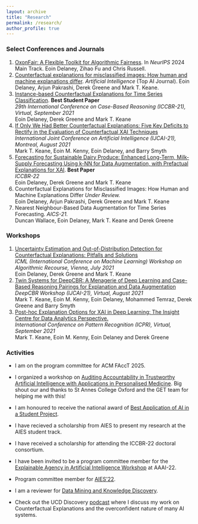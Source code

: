 ```yaml
---
layout: archive
title: "Research"
permalink: /research/
author_profile: true
---
```


<!-- {% if author.googlescholar %}
  You can also find my articles on <u><a href="{{author.googlescholar}}">my Google Scholar profile</a>.</u>
{% endif %} -->

<!-- {% include base_path %} -->

<!-- ### Journals -->

### Select Conferences and Journals
1. [OxonFair: A Flexible Toolkit for Algorithmic Fairness](https://arxiv.org/pdf/2407.13710v1).
   In *NeurIPS* 2024 Main Track.
   Eoin Delaney, Zihao Fu and Chris Russell.
1. [Counterfactual explanations for misclassified images: How human and machine explanations differ](https://www.sciencedirect.com/science/article/pii/S0004370223001418).
   *Artificial Intelligence* (Top AI Journal).
   Eoin Delaney, Arjun Pakrashi, Derek Greene and Mark T. Keane.
1. [Instance-based Counterfactual Explanations for Time Series Classification](https://arxiv.org/pdf/2009.13211.pdf). **Best Student Paper**   
  *29th International Conference on Case-Based Reasoning (ICCBR-21), Virtual, September 2021*   
  Eoin Delaney, Derek Greene and Mark T. Keane
1. [If Only We Had Better Counterfactual Explanations: Five Key Deficits to Rectify in the Evaluation of Counterfactual XAI Techniques](https://arxiv.org/abs/2103.01035)  
  *International Joint Conference on Artificial Intelligence (IJCAI-21), Montreal, August 2021*   
  Mark T. Keane, Eoin M. Kenny, Eoin Delaney, and Barry Smyth
1. [Forecasting for Sustainable Dairy Produce: Enhanced Long-Term, Milk-Supply Forecasting Using k-NN
for Data Augmentation, with Prefactual Explanations for XAI](http://derekgreene.com/papers/delaney22iccbr.pdf). **Best Paper**  
  *ICCBR-22*   
  Eoin Delaney, Derek Greene and Mark T. Keane
1. Counterfactual Explanations for Misclassified Images: How Human and Machine Explanations Differ
  *Under Review.*     
  Eoin Delaney, Arjun Pakrashi, Derek Greene and Mark T. Keane
1. Nearest Neighbour-Based Data Augmentation for Time Series Forecasting.
  *AICS-21.*   
  Duncan Wallace, Eoin Delaney, Mark T. Keane and Derek Greene

### Workshops
1. [Uncertainty Estimation and Out-of-Distribution Detection for Counterfactual Explanations: Pitfalls and Solutions](https://arxiv.org/pdf/2107.09734.pdf)  
  *ICML (International Conference on Machine Learning) Workshop on Algorithmic Recourse, Vienna, July 2021*  
  Eoin Delaney, Derek Greene and Mark T. Keane
1. [Twin Systems for DeepCBR: A Menagerie of Deep Learning and Case-Based Reasoning Pairings for Explanation and Data Augmentation](https://arxiv.org/ftp/arxiv/papers/2104/2104.14461.pdf)  
  *DeepCBR Workshop (IJCAI-21), Virtual, August 2021*  
  Mark T. Keane, Eoin M. Kenny, Eoin Delaney, Mohammed Temraz, Derek Greene and Barry Smyth
  1. [Post-hoc Explanation Options for XAI in Deep Learning: The Insight Centre for Data Analytics Perspective.](https://link.springer.com/chapter/10.1007/978-3-030-68796-0_2)  
  *International Conference on Pattern Recognition (ICPR), Virtual, September 2021*  
  Mark T. Keane, Eoin M. Kenny, Eoin Delaney and Derek Greene

### Activities

* I am on the program committee for ACM FAccT 2025. 

* I organized a workshop on [Auditing Accountability in Trustworthy Artificial Intelligence with Applications in Personalised Medicine](https://oxaihealth.github.io/). Big shout our and thanks to St Annes College Oxford and the GET team for helping me with this! 

* I am honoured to receive the national award of [Best Application of AI in a Student Project](https://www.insight-centre.org/insights-eoin-delaney-wins-2022-ai-ireland-award/).

* I have recieved a scholarship from AIES to present my research at the AIES student track. 

* I have received a scholarship for attending the ICCBR-22 doctoral consortium. 

* I have been invited to be a program committee member for the [Explainable Agency in Artificial Intelligence Workshop](https://sites.google.com/view/eaai2022/topic?authuser=0)  at AAAI-22.

* Program committee member for [AIES'22](https://www.aies-conference.com/2022/).

* I am a reviewer for [Data Mining and Knowledge Discovery](https://www.springer.com/journal/10618).

* Check out the UCD Discovery [podcast](https://open.spotify.com/episode/42oIFAxE0BweL0uRAoF1fM?si=71ad8318a4914c2f) where I discuss my work on Counterfactual Explanations and the overconfident nature of many AI systems. 
